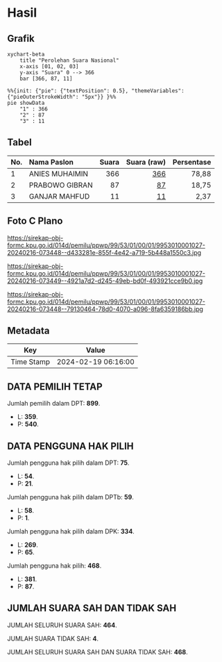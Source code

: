 # Hasil

## Grafik

```mermaid
xychart-beta
    title "Perolehan Suara Nasional"
    x-axis [01, 02, 03]
    y-axis "Suara" 0 --> 366
    bar [366, 87, 11]
```

```mermaid
%%{init: {"pie": {"textPosition": 0.5}, "themeVariables": {"pieOuterStrokeWidth": "5px"}} }%%
pie showData
    "1" : 366
    "2" : 87
    "3" : 11
```

## Tabel

| No. | Nama Paslon    | Suara | Suara (raw) | Persentase |
|:--- |:-------------- | -----:| -----------:| ----------:|
| 1   | ANIES MUHAIMIN | 366   | [366][p-1]  | 78,88      |
| 2   | PRABOWO GIBRAN | 87    | [87][p-2]   | 18,75      |
| 3   | GANJAR MAHFUD  | 11    | [11][p-3]   | 2,37       |


[p-1]: https://github.com/gigit-pemilu/pemilu-2024/blob/main/pilpres/hitung-suara/sub/99-luar-negeri/sub/53-jeddah-arab-saudi/sub/01-jeddah-arab-saudi/sub/0001-jeddah-arab-saudi/sub/027-ksk-015/sub/paslon-1.txt
[p-2]: https://github.com/gigit-pemilu/pemilu-2024/blob/main/pilpres/hitung-suara/sub/99-luar-negeri/sub/53-jeddah-arab-saudi/sub/01-jeddah-arab-saudi/sub/0001-jeddah-arab-saudi/sub/027-ksk-015/sub/paslon-2.txt
[p-3]: https://github.com/gigit-pemilu/pemilu-2024/blob/main/pilpres/hitung-suara/sub/99-luar-negeri/sub/53-jeddah-arab-saudi/sub/01-jeddah-arab-saudi/sub/0001-jeddah-arab-saudi/sub/027-ksk-015/sub/paslon-3.txt

## Foto C Plano

https://sirekap-obj-formc.kpu.go.id/014d/pemilu/ppwp/99/53/01/00/01/9953010001027-20240216-073448--d433281e-855f-4e42-a719-5b448a1550c3.jpg

https://sirekap-obj-formc.kpu.go.id/014d/pemilu/ppwp/99/53/01/00/01/9953010001027-20240216-073449--4921a7d2-d245-49eb-bd0f-493921cce9b0.jpg

https://sirekap-obj-formc.kpu.go.id/014d/pemilu/ppwp/99/53/01/00/01/9953010001027-20240216-073448--79130464-78d0-4070-a096-8fa6359186bb.jpg


## Metadata

| Key        | Value               |
| ---------- | ------------------- |
| Time Stamp | 2024-02-19 06:16:00 |


## DATA PEMILIH TETAP

Jumlah pemilih dalam DPT: **899**.
 * L: **359**.
 * P: **540**.

## DATA PENGGUNA HAK PILIH

Jumlah pengguna hak pilih dalam DPT: **75**.
 * L: **54**.
 * P: **21**.

Jumlah pengguna hak pilih dalam DPTb: **59**.
 * L: **58**.
 * P: **1**.

Jumlah pengguna hak pilih dalam DPK: **334**.
 * L: **269**.
 * P: **65**.

Jumlah pengguna hak pilih: **468**.
 * L: **381**.
 * P: **87**.

## JUMLAH SUARA SAH DAN TIDAK SAH

JUMLAH SELURUH SUARA SAH: **464**.

JUMLAH SUARA TIDAK SAH: **4**.

JUMLAH SELURUH SUARA SAH DAN SUARA TIDAK SAH: **468**.



